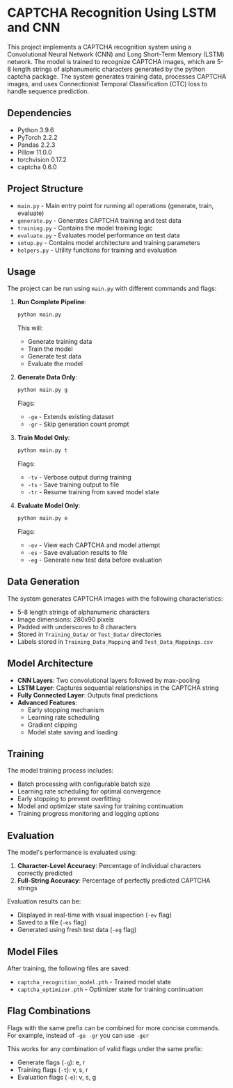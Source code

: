 # CAPTCHA Recognition Using LSTM and CNN

This project implements a CAPTCHA recognition system using a Convolutional Neural Network (CNN) and Long Short-Term Memory (LSTM) network. The model is trained to recognize CAPTCHA images, which are 5-8 length strings of alphanumeric characters generated by the python captcha package. The system generates training data, processes CAPTCHA images, and uses Connectionist Temporal Classification (CTC) loss to handle sequence prediction.

## Dependencies

- Python 3.9.6
- PyTorch 2.2.2
- Pandas 2.2.3
- Pillow 11.0.0
- torchvision 0.17.2
- captcha 0.6.0

## Project Structure

- `main.py` - Main entry point for running all operations (generate, train, evaluate)
- `generate.py` - Generates CAPTCHA training and test data
- `training.py` - Contains the model training logic
- `evaluate.py` - Evaluates model performance on test data
- `setup.py` - Contains model architecture and training parameters
- `helpers.py` - Utility functions for training and evaluation

## Usage

The project can be run using `main.py` with different commands and flags:

1. **Run Complete Pipeline**:
   ```bash
   python main.py
   ```
   This will:
   - Generate training data
   - Train the model
   - Generate test data
   - Evaluate the model

2. **Generate Data Only**:
   ```bash
   python main.py g
   ```
   Flags:
   - `-ge` - Extends existing dataset
   - `-gr` - Skip generation count prompt

3. **Train Model Only**:
   ```bash
   python main.py t
   ```
   Flags:
   - `-tv` - Verbose output during training
   - `-ts` - Save training output to file
   - `-tr` - Resume training from saved model state

4. **Evaluate Model Only**:
   ```bash
   python main.py e
   ```
   Flags:
   - `-ev` - View each CAPTCHA and model attempt
   - `-es` - Save evaluation results to file
   - `-eg` - Generate new test data before evaluation

## Data Generation

The system generates CAPTCHA images with the following characteristics:
- 5-8 length strings of alphanumeric characters
- Image dimensions: 280x90 pixels
- Padded with underscores to 8 characters
- Stored in `Training_Data/` or `Test_Data/` directories
- Labels stored in `Training_Data_Mapping` and `Test_Data_Mappings.csv`

## Model Architecture

- **CNN Layers**: Two convolutional layers followed by max-pooling
- **LSTM Layer**: Captures sequential relationships in the CAPTCHA string
- **Fully Connected Layer**: Outputs final predictions
- **Advanced Features**:
  - Early stopping mechanism
  - Learning rate scheduling
  - Gradient clipping
  - Model state saving and loading

## Training

The model training process includes:
- Batch processing with configurable batch size
- Learning rate scheduling for optimal convergence
- Early stopping to prevent overfitting
- Model and optimizer state saving for training continuation
- Training progress monitoring and logging options

## Evaluation

The model's performance is evaluated using:
1. **Character-Level Accuracy**: Percentage of individual characters correctly predicted
2. **Full-String Accuracy**: Percentage of perfectly predicted CAPTCHA strings

Evaluation results can be:
- Displayed in real-time with visual inspection (`-ev` flag)
- Saved to a file (`-es` flag)
- Generated using fresh test data (`-eg` flag)

## Model Files

After training, the following files are saved:
- `captcha_recognition_model.pth` - Trained model state
- `captcha_optimizer.pth` - Optimizer state for training continuation

## Flag Combinations

Flags with the same prefix can be combined for more concise commands. For example, instead of `-ge -gr` you can use `-ger`

This works for any combination of valid flags under the same prefix:
- Generate flags (`-g`): e, r
- Training flags (`-t`): v, s, r
- Evaluation flags (`-e`): v, s, g


